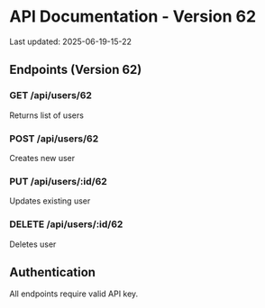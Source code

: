 # API Documentation - Version 62
Last updated: 2025-06-19-15-22

## Endpoints (Version 62)

### GET /api/users/62
Returns list of users

### POST /api/users/62
Creates new user

### PUT /api/users/:id/62
Updates existing user

### DELETE /api/users/:id/62
Deletes user

## Authentication
All endpoints require valid API key.
